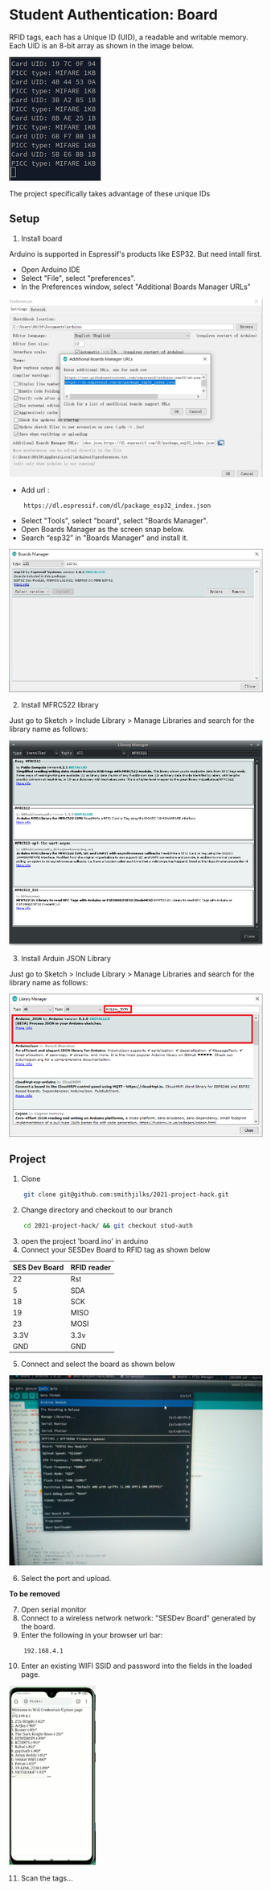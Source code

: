 # Student Authentication: Board

RFID tags, each has a Unique ID (UID), a readable and writable memory. Each UID is an 8-bit array as shown in the image below. 

![UIDs](https://github.com/smithjilks/2021-project-hack/blob/stud-auth/Software/stud-auth/board/imgs/uids.png)

The project specifically takes advantage of these unique IDs 

## Setup

1. Install board

Arduino is supported in Espressif's products like ESP32. But need intall first.

* Open Arduino IDE
* Select "File", select "preferences".
* In the Preferences window, select "Additional Boards Manager URLs"

![ESP32 setup](https://github.com/smithjilks/2021-project-hack/blob/stud-auth/Software/stud-auth/board/imgs/arduino_esp32.png)

* Add url :
```bash
    https://dl.espressif.com/dl/package_esp32_index.json
```
* Select "Tools", select "board", select "Boards Manager".
* Open Boards Manager as the screen snap below.
* Search “esp32” in "Boards Manager" and install it.

![ESP32 setup](https://github.com/smithjilks/2021-project-hack/blob/stud-auth/Software/stud-auth/board/imgs/board_install.jpg)


2. Install MFRC522 library

Just go to Sketch > Include Library > Manage Libraries and search for the library name as follows:

![ESP32 setup](https://github.com/smithjilks/2021-project-hack/blob/stud-auth/Software/stud-auth/board/imgs/MFRC522Libs.png)

3. Install Arduin JSON Library

Just go to Sketch > Include Library > Manage Libraries and search for the library name as follows:

![ESP32 setup](https://github.com/smithjilks/2021-project-hack/blob/stud-auth/Software/stud-auth/board/imgs/ArduinoJson.webp)

## Project

1. Clone 
```bash
    git clone git@github.com:smithjilks/2021-project-hack.git
```

2. Change directory and checkout to our branch
```bash
    cd 2021-project-hack/ && git checkout stud-auth
```

3. open the project 'board.ino' in arduino 
4. Connect your SESDev Board to RFID tag as shown below 


| SES Dev Board | RFID reader | 
|---------------|-------------|
|    22         |      Rst    |
|    5          |      SDA    |
|    18         |      SCK    |
|    19         |     MISO    |
|    23         |     MOSI    |
|   3.3V        |     3.3v    |
|   GND         |     GND     |

5. Connect and select the board as shown below

![ESP32 setup](https://github.com/smithjilks/2021-project-hack/blob/stud-auth/Software/stud-auth/board/imgs/selectBoard.jpg)

6. Select the port and upload.

**To be removed**

7. Open serial monitor 
8. Connect to a wireless network network: "SESDev Board" generated by the board. 
9. Enter the following in your browser url bar: 

```
    192.168.4.1
```

10. Enter an existing WIFI SSID and password into the fields in the loaded page.

![ESP32 setup](https://github.com/smithjilks/2021-project-hack/blob/stud-auth/Software/stud-auth/board/imgs/webPage.png)

11. Scan the tags...